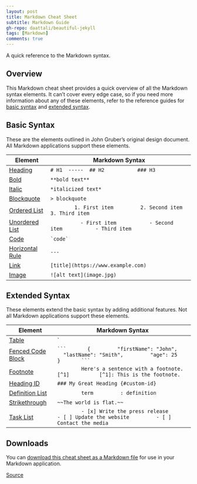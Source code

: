 ```yaml
---
layout: post
title: Markdown Cheat Sheet
subtitle: Markdown Guide
gh-repo: daattali/beautiful-jekyll
tags: [Markdown]
comments: true
---
```


A quick reference to the Markdown syntax.

Overview
---------------------------------------------------------------

This Markdown cheat sheet provides a quick overview of all the Markdown
syntax elements. It can’t cover every edge case, so if you need more
information about any of these elements, refer to the reference guides
for [basic syntax](https://www.markdownguide.org/basic-syntax) and
[extended syntax](https://www.markdownguide.org/extended-syntax).

Basic Syntax
-----------------------------------------------------------------------

These are the elements outlined in John Gruber’s original design
document. All Markdown applications support these elements.

| Element | Markdown Syntax |
| ----------- | ----------- |
| [Heading](https://www.markdownguide.org/basic-syntax/#headings)                   | ` # H1  -----  ## H2           ### H3 ` |
|  [Bold](https://www.markdownguide.org/basic-syntax/#bold)               |            `**bold text**` | 
|  [Italic](https://www.markdownguide.org/basic-syntax/#italic)             |          `*italicized text*` | 
|  [Blockquote](https://www.markdownguide.org/basic-syntax/#blockquotes-1)      |      `> blockquote` | 
|  [Ordered List](https://www.markdownguide.org/basic-syntax/#ordered-lists)      |    `         1. First item         2. Second item         3. Third item       ` | 
|  [Unordered List](https://www.markdownguide.org/basic-syntax/#unordered-lists)  |    `           - First item           - Second item           - Third item         ` | 
|  [Code](https://www.markdownguide.org/basic-syntax/#code)            |               `` `code` `` | 
| [Horizontal Rule](https://www.markdownguide.org/basic-syntax/#horizontal-rules) |   `---` | 
|   [Link](https://www.markdownguide.org/basic-syntax/#links)     |                     `[title](https://www.example.com)` | 
|  [Image](https://www.markdownguide.org/basic-syntax/#images-1)           |           `![alt text](image.jpg)` | 

Extended Syntax
-----------------------------------------------------------------------------

These elements extend the basic syntax by adding additional features.
Not all Markdown applications support these elements.

|   Element                               |                                                    Markdown Syntax | 
|----------|----------|
|   [Table](https://www.markdownguide.org/extended-syntax/#tables)       |  `| Syntax      | Description |  <br>  | ----------- | ----------- |           | Header      | Title       |           | Paragraph   | Text        |       ` | 
|   [Fenced Code Block](https://www.markdownguide.org/extended-syntax/#fenced-code-blocks) |   ```` ```       {         "firstName": "John",         "lastName": "Smith",         "age": 25       }       ```        ```` | 
|   [Footnote](https://www.markdownguide.org/extended-syntax/#footnotes)      |                `         Here's a sentence with a footnote. [^1]          [^1]: This is the footnote.       ` | 
|   [Heading ID](https://www.markdownguide.org/extended-syntax/#heading-ids)        |          `### My Great Heading {#custom-id}` | 
 |  [Definition List](https://www.markdownguide.org/extended-syntax/#definition-lists)  |      `         term         : definition       ` | 
|   [Strikethrough](https://www.markdownguide.org/extended-syntax/#strikethrough)     |        `~~The world is flat.~~` | 
 |  [Task List](https://www.markdownguide.org/extended-syntax/#task-lists)       |             `         - [x] Write the press release         - [ ] Update the website         - [ ] Contact the media       ` | 

Downloads[](https://www.markdownguide.org/cheat-sheet/#downloads)
-----------------------------------------------------------------

You can [download this cheat sheet as a Markdown
file](https://www.markdownguide.org/assets/markdown-cheat-sheet.md) for
use in your Markdown application.

[Source](https://www.markdownguide.org/cheat-sheet/)